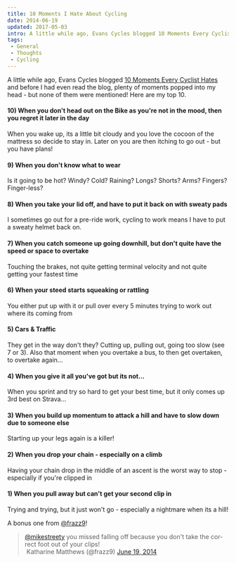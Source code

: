 ```yaml
---
title: 10 Moments I Hate About Cycling
date: 2014-06-19
updated: 2017-05-03
intro: A little while ago, Evans Cycles blogged 10 Moments Every Cyclist Hates and before I had even read the blog, plenty of moments popped into my head - but none of ...
tags:
 - General
 - Thoughts
 - Cycling
---
```


<p>A little while ago, Evans Cycles blogged <a href="http://blog.evanscycles.com/other_stuff/10-moments-every-cyclist-hates/">10 Moments Every Cyclist Hates</a> and before I had even read the blog, plenty of moments popped into my head - but none of them were mentioned! Here are my top 10.</p>
<h4>10) When you don't head out on the Bike as you're not in the mood, then you regret it later in the day</h4>
<p>When you wake up, its a little bit cloudy and you love the cocoon of the mattress so decide to stay in. Later on you are then itching to go out - but you have plans!</p>
<h4>9) When you don't know what to wear</h4>
<p>Is it going to be hot? Windy? Cold? Raining? Longs? Shorts? Arms? Fingers? Finger-less?</p>
<h4>8) When you take your lid off, and have to put it back on with sweaty pads</h4>
<p>I sometimes go out for a pre-ride work, cycling to work means I have to put a sweaty helmet back on.</p>
<h4>7) When you catch someone up going downhill, but don't quite have the speed or space to overtake</h4>
<p>Touching the brakes, not quite getting terminal velocity and not quite getting your fastest time</p>
<h4>6) When your steed starts squeaking or rattling</h4>
<p>You either put up with it or pull over every 5 minutes trying to work out where its coming from</p>
<h4>5) Cars & Traffic</h4>
<p>They get in the way don't they? Cutting up, pulling out, going too slow (see 7 or 3). Also that moment when you overtake a bus, to then get overtaken, to overtake again...</p>
<h4>4) When you give it all you've got but its not...</h4>
<p>When you sprint and try so hard to get your best time, but it only comes up 3rd best on Strava...</p>
<h4>3) When you build up momentum to attack a hill and have to slow down due to someone else</h4>
<p>Starting up your legs again is a killer!</p>
<h4>2) When you drop your chain - especially on a climb</h4>
<p>Having your chain drop in the middle of an ascent is the worst way to stop - especially if you're clipped in</p>
<h4>1) When you pull away but can't get your second clip in</h4>
<p>Trying and trying, but it just won't go - especially a nightmare when its a hill!</p>
<p>A bonus one from <a href="http://www.twitter.com/frazz9">@frazz9</a>!</p>
<blockquote class="twitter-tweet" lang="en"><a href="https://twitter.com/mikestreety">@mikestreety</a> you missed falling off because you don't take the correct foot out of your clips!<br>&nbsp;Katharine Matthews (@frazz9) <a href="https://twitter.com/frazz9/statuses/479722956772638720">June 19, 2014</a></blockquote>
<script async="" src="//platform.twitter.com/widgets.js" charset="utf-8"></script>